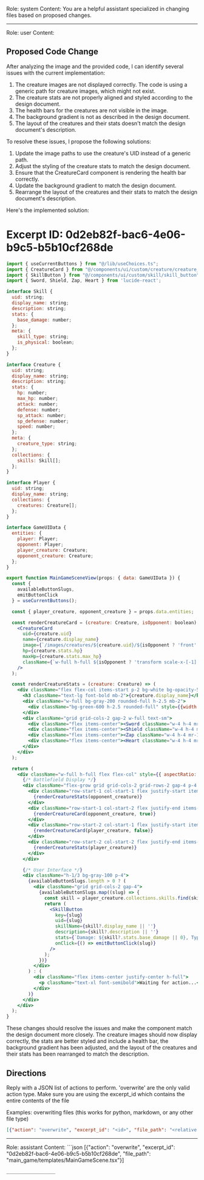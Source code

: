 Role: system
Content: You are a helpful assistant specialized in changing files based on proposed changes.
__________________
Role: user
Content: 
## Proposed Code Change
After analyzing the image and the provided code, I can identify several issues with the current implementation:

1. The creature images are not displayed correctly. The code is using a generic path for creature images, which might not exist.
2. The creature stats are not properly aligned and styled according to the design document.
3. The health bars for the creatures are not visible in the image.
4. The background gradient is not as described in the design document.
5. The layout of the creatures and their stats doesn't match the design document's description.

To resolve these issues, I propose the following solutions:

1. Update the image paths to use the creature's UID instead of a generic path.
2. Adjust the styling of the creature stats to match the design document.
3. Ensure that the CreatureCard component is rendering the health bar correctly.
4. Update the background gradient to match the design document.
5. Rearrange the layout of the creatures and their stats to match the design document's description.

Here's the implemented solution:

# Excerpt ID: 0d2eb82f-bac6-4e06-b9c5-b5b10cf268de
```jsx main_game/templates/MainGameScene.tsx
import { useCurrentButtons } from "@/lib/useChoices.ts";
import { CreatureCard } from "@/components/ui/custom/creature/creature_card";
import { SkillButton } from "@/components/ui/custom/skill/skill_button";
import { Sword, Shield, Zap, Heart } from 'lucide-react';

interface Skill {
  uid: string;
  display_name: string;
  description: string;
  stats: {
    base_damage: number;
  };
  meta: {
    skill_type: string;
    is_physical: boolean;
  };
}

interface Creature {
  uid: string;
  display_name: string;
  description: string;
  stats: {
    hp: number;
    max_hp: number;
    attack: number;
    defense: number;
    sp_attack: number;
    sp_defense: number;
    speed: number;
  };
  meta: {
    creature_type: string;
  };
  collections: {
    skills: Skill[];
  };
}

interface Player {
  uid: string;
  display_name: string;
  collections: {
    creatures: Creature[];
  };
}

interface GameUIData {
  entities: {
    player: Player;
    opponent: Player;
    player_creature: Creature;
    opponent_creature: Creature;
  };
}

export function MainGameSceneView(props: { data: GameUIData }) {
  const {
    availableButtonSlugs,
    emitButtonClick
  } = useCurrentButtons();

  const { player_creature, opponent_creature } = props.data.entities;

  const renderCreatureCard = (creature: Creature, isOpponent: boolean) => (
    <CreatureCard
      uid={creature.uid}
      name={creature.display_name}
      image={`/images/creatures/${creature.uid}/${isOpponent ? 'front' : 'back'}.png`}
      hp={creature.stats.hp}
      maxHp={creature.stats.max_hp}
      className={`w-full h-full ${isOpponent ? 'transform scale-x-[-1]' : ''}`}
    />
  );

  const renderCreatureStats = (creature: Creature) => (
    <div className="flex flex-col items-start p-2 bg-white bg-opacity-50 rounded-lg shadow">
      <h3 className="text-lg font-bold mb-2">{creature.display_name}</h3>
      <div className="w-full bg-gray-200 rounded-full h-2.5 mb-2">
        <div className="bg-green-600 h-2.5 rounded-full" style={{width: `${(creature.stats.hp / creature.stats.max_hp) * 100}%`}}></div>
      </div>
      <div className="grid grid-cols-2 gap-2 w-full text-sm">
        <div className="flex items-center"><Sword className="w-4 h-4 mr-1" /> {creature.stats.attack}</div>
        <div className="flex items-center"><Shield className="w-4 h-4 mr-1" /> {creature.stats.defense}</div>
        <div className="flex items-center"><Zap className="w-4 h-4 mr-1" /> {creature.stats.speed}</div>
        <div className="flex items-center"><Heart className="w-4 h-4 mr-1" /> {creature.stats.hp}/{creature.stats.max_hp}</div>
      </div>
    </div>
  );

  return (
    <div className="w-full h-full flex flex-col" style={{ aspectRatio: '16/9' }}>
      {/* Battlefield Display */}
      <div className="flex-grow grid grid-cols-2 grid-rows-2 gap-4 p-4 bg-gradient-to-b from-blue-300 to-green-300">
        <div className="row-start-1 col-start-1 flex justify-start items-start">
          {renderCreatureStats(opponent_creature)}
        </div>
        <div className="row-start-1 col-start-2 flex justify-end items-start">
          {renderCreatureCard(opponent_creature, true)}
        </div>
        <div className="row-start-2 col-start-1 flex justify-start items-end">
          {renderCreatureCard(player_creature, false)}
        </div>
        <div className="row-start-2 col-start-2 flex justify-end items-end">
          {renderCreatureStats(player_creature)}
        </div>
      </div>

      {/* User Interface */}
      <div className="h-1/3 bg-gray-100 p-4">
        {availableButtonSlugs.length > 0 ? (
          <div className="grid grid-cols-2 gap-4">
            {availableButtonSlugs.map((slug) => {
              const skill = player_creature.collections.skills.find(skill => skill.uid === slug);
              return (
                <SkillButton
                  key={slug}
                  uid={slug}
                  skillName={skill?.display_name || ''}
                  description={skill?.description || ''}
                  stats={`Damage: ${skill?.stats.base_damage || 0}, Type: ${skill?.meta.skill_type || ''}`}
                  onClick={() => emitButtonClick(slug)}
                />
              );
            })}
          </div>
        ) : (
          <div className="flex items-center justify-center h-full">
            <p className="text-xl font-semibold">Waiting for action...</p>
          </div>
        )}
      </div>
    </div>
  );
}
```

These changes should resolve the issues and make the component match the design document more closely. The creature images should now display correctly, the stats are better styled and include a health bar, the background gradient has been adjusted, and the layout of the creatures and their stats has been rearranged to match the description.

## Directions
Reply with a JSON list of actions to perform. 'overwrite' are the only valid action type. 
Make sure you are using the excerpt_id which contains the entire contents of the file

Examples:
overwriting files (this works for python, markdown, or any other file type)
```json output_example1
[{"action": "overwrite", "excerpt_id": "<id>", "file_path": "<relative file path>"}]
```

__________________
Role: assistant
Content: ```json
[{"action": "overwrite", "excerpt_id": "0d2eb82f-bac6-4e06-b9c5-b5b10cf268de", "file_path": "main_game/templates/MainGameScene.tsx"}]
```
__________________
